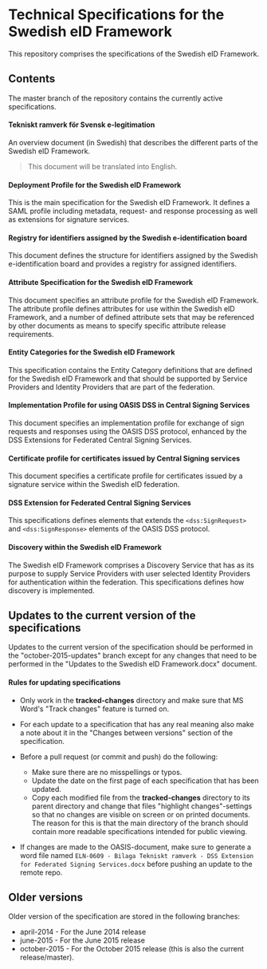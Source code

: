 # Technical Specifications for the Swedish eID Framework #

This repository comprises the specifications of the Swedish eID Framework.

## Contents

The master branch of the repository contains the currently active specifications.

#### Tekniskt ramverk för Svensk e-legitimation

An overview document (in Swedish) that describes the different parts of the Swedish eID Framework.

> This document will be translated into English.

#### Deployment Profile for the Swedish eID Framework

This is the main specification for the Swedish eID Framework. It defines a SAML profile including metadata, request- and response processing as well as extensions for signature services. 

#### Registry for identifiers assigned by the Swedish e-identification board

This document defines the structure for identifiers assigned by the Swedish e-identification board and provides a registry for assigned identifiers.

#### Attribute Specification for the Swedish eID Framework

This document specifies an attribute profile for the Swedish eID Framework. The attribute profile defines attributes for use within the Swedish eID Framework, and a number of defined attribute sets that may be referenced by other documents as means to specify specific attribute release requirements.

#### Entity Categories for the Swedish eID Framework

This specification contains the Entity Category definitions that are defined for the Swedish eID Framework and that should be supported by Service Providers and Identity Providers that are part of the federation.

#### Implementation Profile for using OASIS DSS in Central Signing Services

This document specifies an implementation profile for exchange of sign requests and responses using the OASIS DSS protocol, enhanced by the DSS Extensions for Federated Central Signing Services.

#### Certificate profile for certificates issued by Central Signing services

This document specifies a certificate profile for certificates issued by a signature service within the Swedish eID federation.

#### DSS Extension for Federated Central Signing Services

This specifications defines elements that extends the `<dss:SignRequest>` and `<dss:SignResponse>` elements of the OASIS DSS protocol.

#### Discovery within the Swedish eID Framework

The Swedish eID Framework comprises a Discovery Service that has as its purpose to supply Service Providers with user selected Identity Providers for authentication within the federation. This specifications defines how discovery is implemented.

## Updates to the current version of the specifications

Updates to the current version of the specification should be performed in the "october-2015-updates" branch except for any changes that need to be performed in the "Updates to the Swedish eID Framework.docx" document.

#### Rules for updating specifications

- Only work in the **tracked-changes** directory and make sure that MS Word's "Track changes" feature is turned on.

- For each update to a specification that has any real meaning also make a note about it in the "Changes between versions" section of the specification.
- Before a pull request (or commit and push) do the following:
  
  + Make sure there are no misspellings or typos.
  + Update the date on the first page of each specification that has been updated.
  + Copy each modified file from the **tracked-changes** directory to its parent directory and change that files "highlight changes"-settings so that no changes are visible on screen or on printed documents. The reason for this is that the main directory of the branch should contain more readable specifications intended for public viewing.
  
- If changes are made to the OASIS-document, make sure to generate a word file named `ELN-0609 - Bilaga Tekniskt ramverk - DSS Extension for Federated Signing Services.docx` before pushing an update to the remote repo.
  

## Older versions

Older version of the specification are stored in the following branches:

+ april-2014 - For the June 2014 release
+ june-2015 - For the June 2015 release
+ october-2015 - For the October 2015 release (this is also the current release/master).



